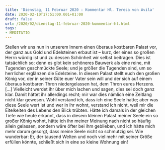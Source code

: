 ```yaml
---
title: 'Dienstag, 11 Februar 2020 : Kommentar Hl. Teresa von Avila'
date: 2020-02-10T17:51:00.001+01:00
draft: false
url: /2020/02/dienstag-11-februar-2020-kommentar-hl.html
tags: 
- MEDITATIO
---
```


Stellen wir uns nun in unserem Innern einen überaus kostbaren Palast vor, der ganz aus Gold und Edelsteinen erbaut ist – kurz, der eines so großen Herrn würdig ist und zu dessen Schönheit wir selbst beitragen. Dies ist tatsächlich so; denn es gibt kein schöneres Bauwerk als eine reine, mit Tugenden geschmückte Seele; und je größer die Tugenden sind, um so herrlicher erglänzen die Edelsteine. In diesem Palast stellt euch den großen König vor, der in seiner Güte euer Vater sein will und der sich auf einem überaus kostbaren Thron niedergelassen hat, dem Thron eures Herzens. \[…\] Vielleicht werdet ihr über mich lachen und sagen, dies sei doch ganz klar. Damit hättet ihr allerdings recht; mir war dies nämlich eine Zeitlang nicht klar gewesen. Wohl verstand ich, dass ich eine Seele hatte; aber was diese Seele wert ist und wer in ihr wohnt, verstand ich nicht, weil mir die Eitelkeiten des Lebens den Blick trübten. Hätte ich damals in der gleichen Tiefe wie heute erkannt, dass in diesem kleinen Palast meiner Seele ein so großer König wohnt, hätte ich ihn meiner Meinung nach nicht so häufig allein gelassen, sondern wäre öfter bei ihm geblieben, und ich hätte mich mehr darum gesorgt, dass meine Seele nicht so schmutzig sei. Wie wunderbar: Er, der tausend Welten und noch viel mehr mit seiner Größe erfüllen könnte, schließt sich in eine so kleine Wohnung ein!